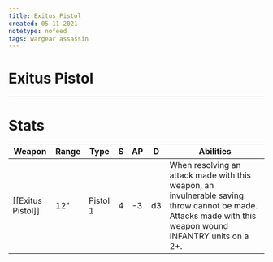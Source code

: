 ```yaml
---
title: Exitus Pistol
created: 05-11-2021
notetype: nofeed
tags: wargear assassin
---
```


# Exitus Pistol

---

# Stats

| Weapon            | Range | Type     | S   | AP  | D   | Abilities |
| ----------------- | ----- | -------- | --- | --- | --- | --------- |
| [[Exitus Pistol]] | 12"   | Pistol 1 | 4   | -3  | d3  | When resolving an attack made with this weapon, an invulnerable saving throw cannot be made. Attacks made with this weapon wound INFANTRY units on a 2+.          |
